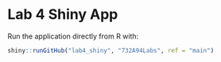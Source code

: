 # Lab 4 Shiny App

Run the application directly from R with:

```r
shiny::runGitHub("lab4_shiny", "732A94Labs", ref = "main")
```
